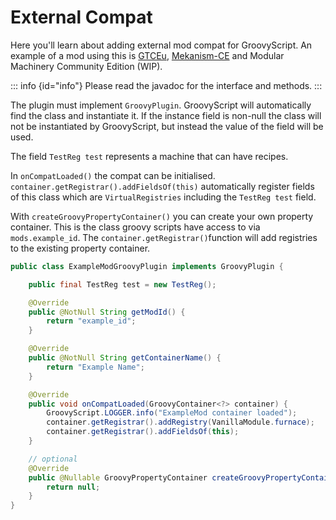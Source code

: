 
# External Compat

Here you'll learn about adding external mod compat for GroovyScript.
An example of a mod using this is [GTCEu](https://github.com/GregTechCEu/GregTech/blob/master/src/main/java/gregtech/integration/groovy/GroovyScriptModule.java), [Mekanism-CE](https://github.com/sddsd2332/Mekanism-CE-Unofficial-1.12.2/blob/RFG/src/main/java/mekanism/common/integration/groovyscript/GrSMekanismAdd.java) and Modular Machinery Community Edition (WIP).

::: info {id="info"}
Please read the javadoc for the interface and methods.
:::

The plugin must implement `GroovyPlugin`. GroovyScript will automatically find the class and instantiate it. If the
instance field is non-null the class will not be instantiated by GroovyScript, but instead the value of the field will
be used.

The field `TestReg test` represents a machine that can have recipes.

In `onCompatLoaded()` the compat can be initialised. `container.getRegistrar().addFieldsOf(this)`
automatically register fields of this class which are `VirtualRegistries` including the `TestReg test` field.

With `createGroovyPropertyContainer()` you can create your own property container.
This is the class groovy scripts have access to via `mods.example_id`. The `container.getRegistrar()`function will add registries to the existing property container.

```java
public class ExampleModGroovyPlugin implements GroovyPlugin {

    public final TestReg test = new TestReg();

    @Override
    public @NotNull String getModId() {
        return "example_id";
    }

    @Override
    public @NotNull String getContainerName() {
        return "Example Name";
    }

    @Override
    public void onCompatLoaded(GroovyContainer<?> container) {
        GroovyScript.LOGGER.info("ExampleMod container loaded");
        container.getRegistrar().addRegistry(VanillaModule.furnace);
        container.getRegistrar().addFieldsOf(this);
    }

    // optional
    @Override
    public @Nullable GroovyPropertyContainer createGroovyPropertyContainer() {
        return null;
    }
}
```
